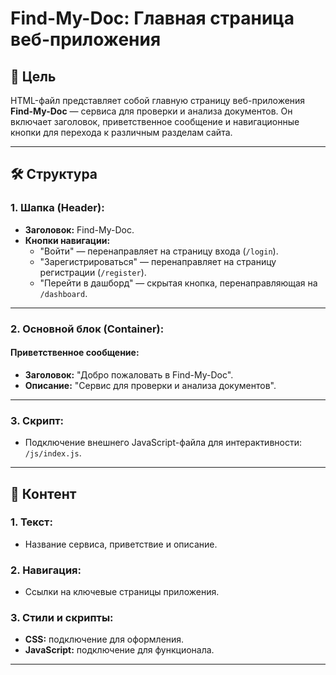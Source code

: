 # Find-My-Doc: Главная страница веб-приложения

## 📌 Цель
HTML-файл представляет собой главную страницу веб-приложения **Find-My-Doc** — сервиса для проверки и анализа документов. Он включает заголовок, приветственное сообщение и навигационные кнопки для перехода к различным разделам сайта.

---

## 🛠 Структура

### 1. Шапка (Header):
- **Заголовок:** Find-My-Doc.
- **Кнопки навигации:**
  - "Войти" — перенаправляет на страницу входа (`/login`).
  - "Зарегистрироваться" — перенаправляет на страницу регистрации (`/register`).
  - "Перейти в дашборд" — скрытая кнопка, перенаправляющая на `/dashboard`.

---

### 2. Основной блок (Container):
#### Приветственное сообщение:
- **Заголовок:** "Добро пожаловать в Find-My-Doc".
- **Описание:** "Сервис для проверки и анализа документов".

---

### 3. Скрипт:
- Подключение внешнего JavaScript-файла для интерактивности: `/js/index.js`.

---

## 📄 Контент

### 1. Текст:
- Название сервиса, приветствие и описание.

### 2. Навигация:
- Ссылки на ключевые страницы приложения.

### 3. Стили и скрипты:
- **CSS:** подключение для оформления.
- **JavaScript:** подключение для функционала.

---
